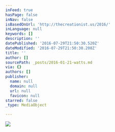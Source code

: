```yaml
---
inFeed: true
hasPage: false
inNav: false
isBasedOnUrl: 'http://thecreationist.us/2016/'
inLanguage: null
keywords: []
description: ''
datePublished: '2016-07-29T21:50:30.520Z'
dateModified: '2016-07-29T21:50:30.208Z'
title: ''
author: []
sourcePath: _posts/2016-01-21-watts.md
via: {}
authors: []
publisher:
  name: null
  domain: null
  url: null
  favicon: null
starred: false
_type: MediaObject

---
```

![](https://the-grid-user-content.s3-us-west-2.amazonaws.com/36b519be-41da-4b63-8a07-4182c6d1434e.jpg)
